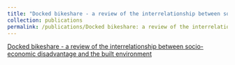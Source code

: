 ```yaml
---
title: "Docked bikeshare - a review of the interrelationship between socio-economic disadvantage and the built environment"
collection: publications
permalink: /publications/Docked bikeshare: a review of the interrelationship between socio-economic disadvantage and the built environment
---
```


[Docked bikeshare - a review of the interrelationship between socio-economic disadvantage and the built environment]([http://link-to-your-publication.com](https://www.tandfonline.com/doi/full/10.1080/03081060.2024.2358105))
